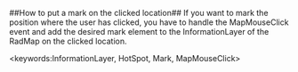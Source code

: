 ##How to put a mark on the clicked location##
If you want to mark the position where the user has clicked, you have to handle the MapMouseClick event and add the desired mark element to the InformationLayer of the RadMap on the clicked location.

<keywords:InformationLayer, HotSpot, Mark, MapMouseClick>
